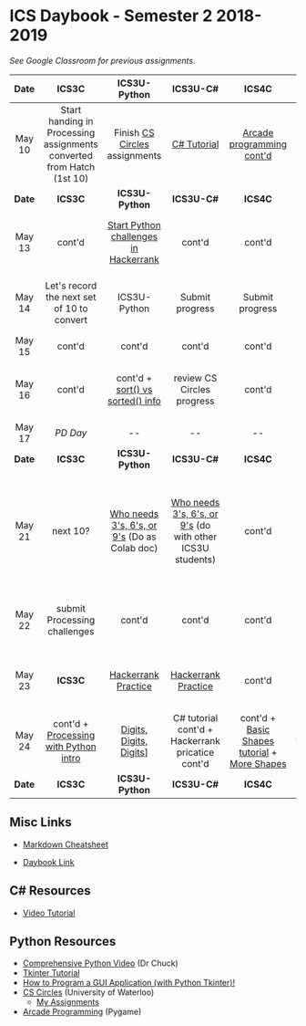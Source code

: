 # ICS Daybook - Semester 2 2018-2019

*See Google Classroom for previous assignments.*

| Date | ICS3C | ICS3U-Python | ICS3U-C# | ICS4C | ICS4U | Maksim |
|:---:|:---:|:---:|:---:|:---:|:---:|:---:|
| May 10 | Start handing in Processing assignments converted from Hatch (1st 10) | Finish [CS Circles](https://www.beens.org/computer-studies/cs-circles/) assignments| [C# Tutorial](https://www.youtube.com/watch?v=GhQdlIFylQ8) | [Arcade programming cont'd](http://programarcadegames.com/) | [Objects assignment](../Python/Lessons/Python-Objects.md) | [tkinter exploration](https://www.youtube.com/watch?v=RJB1Ek2Ko_Y&list=PL6gx4Cwl9DGBwibXFtPtflztSNPGuIB_d) > METAR program
| **Date** | **ICS3C** | **ICS3U-Python** | **ICS3U-C#** | **ICS4C** | **ICS4U** | **Maksim** |
| May 13 | cont'd | [Start Python challenges in Hackerrank](https://www.hackerrank.com/domains/python) | cont'd | cont'd | cont'd | See PB re opening GitHub text files; tkinter cont'd
| May 14 | Let's record the next set of 10 to convert | ICS3U-Python | Submit progress | Submit progress | [Objects demo](../Python/Lessons/Objects-Demo/objects-demo.py) + objects assignment cont'd | review METAR conversion to tkinter |
| May 15 | cont'd | cont'd | cont'd | cont'd | cont'd | cont'd |
| May 16 | cont'd | cont'd + [sort() vs sorted() info](https://realpython.com/python-sort/) | review CS Circles progress | cont'd | cont'd (last day) + [sort() vs sorted() info](https://realpython.com/python-sort/) | cont'd |
| May 17 | *PD Day* | -- | -- | -- | -- | -- |
| **Date** | **ICS3C** | **ICS3U-Python** | **ICS3U-C#** | **ICS4C** | **ICS4U** | **Maksim** |
| May 21 | next 10? | [Who needs 3's, 6's, or 9's](https://sites.google.com/view/programmingchallenges/miscellaneous/who-needs-3s-6s-or-9s) (Do as Colab doc)| [Who needs 3's, 6's, or 9's](https://sites.google.com/view/programmingchallenges/miscellaneous/who-needs-3s-6s-or-9s) (do with other ICS3U students) | cont'd | [Tex Hex](https://docs.google.com/document/d/1jpHrrysVPO_enHTwFLRmIQa5Rar7wqaJLgr6ntBIubQ/edit#heading=h.smi0uodx2d5f) challenge| [Who needs 3's, 6's, or 9's](https://sites.google.com/view/programmingchallenges/miscellaneous/who-needs-3s-6s-or-9s) (Do as Colab doc) + [How to Program a GUI Application (with Python Tkinter)!](https://www.youtube.com/watch?v=D8-snVfekto)|
| May 22 | submit Processing challenges | cont'd | cont'd | cont'd | [Troubling Trigrams](https://docs.google.com/document/d/1jpHrrysVPO_enHTwFLRmIQa5Rar7wqaJLgr6ntBIubQ/edit#heading=h.cxsm60nz1a2c) challenge | METAR cont'd (incorporating concepts from video) + [Okta](https://en.wikipedia.org/wiki/Okta)|
| May 23 | **ICS3C** | [Hackerrank Practice]( https://www.hackerrank.com/dsbn-test) | [Hackerrank Practice]( https://www.hackerrank.com/dsbn-test) | cont'd | [Hackerrank Practice]( https://www.hackerrank.com/dsbn-test) + [Bermuda Triangle Club](https://docs.google.com/document/d/16-3TjRG5UW23U-wvCnRX-cSnG7yktDAlAN68U_4l7ik/edit#heading=h.p08igzi886po)| cont'd |
| May 24 | cont'd + [Processing with Python intro](https://processing-python.beens.org/2015/06/will-be-following-along-part-with-this.html)| [Digits, Digits, Digits](https://docs.google.com/document/d/16-3TjRG5UW23U-wvCnRX-cSnG7yktDAlAN68U_4l7ik/edit#heading=h.6nzejid6l2ks)] | C# tutorial cont'd + Hackerrank pricatice cont'd | cont'd  + [Basic Shapes tutorial](https://processing-python.beens.org/2015/06/will-be-following-along-part-with-this.html) + [More Shapes](https://processing-python.beens.org/2015/06/more-shapes.html)| [Courageous Crusade](https://docs.google.com/document/d/16-3TjRG5UW23U-wvCnRX-cSnG7yktDAlAN68U_4l7ik/edit#heading=h.ygzw1mvtg94h)] | (Brock today) |
| **Date** | **ICS3C** | **ICS3U-Python** | **ICS3U-C#** | **ICS4C** | **ICS4U** | **Maksim** |


## Misc Links

- [Markdown Cheatsheet](https://github.com/adam-p/markdown-here/wiki/Markdown-Cheatsheet)

- [Daybook Link](https://github.com/pbeens/ICS-Computer-Studies/tree/master/Daybook)

## C# Resources

- [Video Tutorial](https://www.youtube.com/watch?v=GhQdlIFylQ8)

## Python Resources

- [Comprehensive Python Video](https://www.youtube.com/watch?v=8DvywoWv6fI) (Dr Chuck)
- [Tkinter Tutorial](https://www.youtube.com/watch?v=RJB1Ek2Ko_Y&list=PL6gx4Cwl9DGBwibXFtPtflztSNPGuIB_d)
- [How to Program a GUI Application (with Python Tkinter)!](https://www.youtube.com/watch?v=D8-snVfekto)
- [CS Circles](https://cscircles.cemc.uwaterloo.ca/) (University of Waterloo)
  - [My Assignments](https://www.beens.org/computer-studies/cs-circles/)
- [Arcade Programming](http://programarcadegames.com/) (Pygame)

